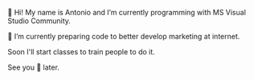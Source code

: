 👋 Hi! My name is Antonio and I’m currently programming with MS Visual Studio Community.

🌱 I’m currently preparing code to better develop marketing at internet.

Soon I'll start classes to train people to do it. 

See you 👀 later.

<!---
This is a ✨ special ✨ repository because it's readme appears on the GitHub profile.
--->
